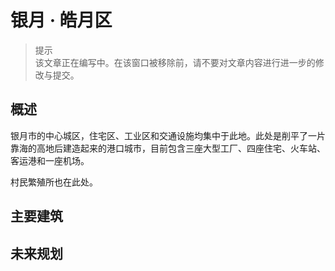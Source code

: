 # 银月 · 皓月区

> 提示  
  该文章正在编写中。在该窗口被移除前，请不要对文章内容进行进一步的修改与提交。

## 概述

银月市的中心城区，住宅区、工业区和交通设施均集中于此地。此处是削平了一片靠海的高地后建造起来的港口城市，目前包含三座大型工厂、四座住宅、火车站、客运港和一座机场。

村民繁殖所也在此处。

## 主要建筑


## 未来规划


